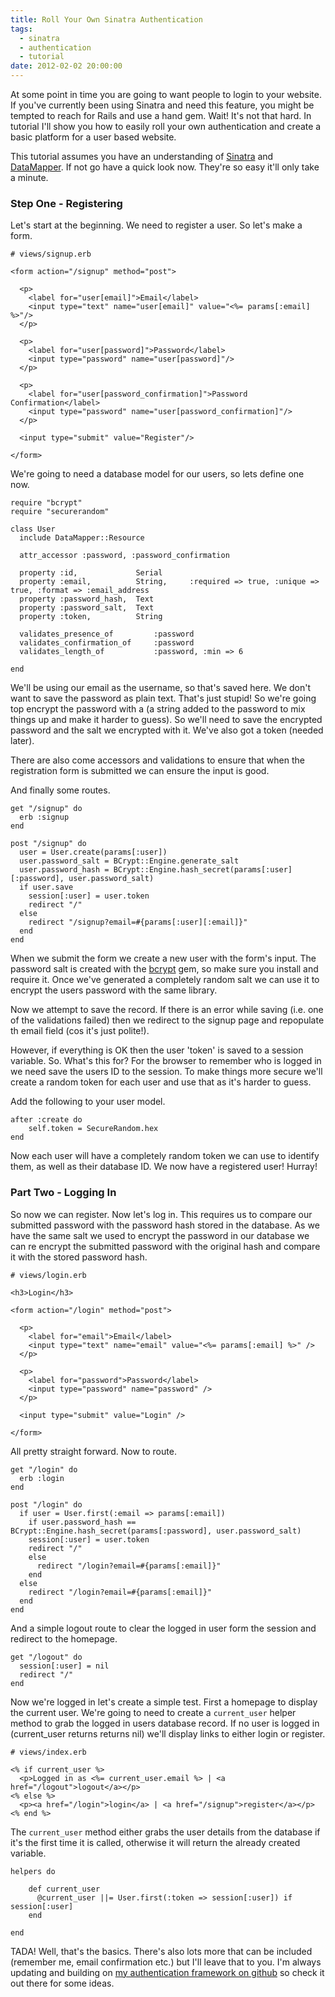 ```yaml
---
title: Roll Your Own Sinatra Authentication
tags:
  - sinatra
  - authentication
  - tutorial
date: 2012-02-02 20:00:00
---
```


At some point in time you are going to want people to login to your website. If you've currently been using Sinatra and need this feature, you might be tempted to reach for Rails and use a hand gem. Wait! It's not that hard. In tutorial I'll show you how to easily roll your own authentication and create a basic platform for a user based website.

This tutorial assumes you have an understanding of [Sinatra](http://sinatrarb.com) and [DataMapper](http://datamapper.org). If not go have a quick look now. They're so easy it'll only take a minute.

### Step One - Registering

Let's start at the beginning. We need to register a user. So let's make a form.

    # views/signup.erb

    <form action="/signup" method="post">
      
      <p>
        <label for="user[email]">Email</label>
        <input type="text" name="user[email]" value="<%= params[:email] %>"/>
      </p>
    
      <p>
        <label for="user[password]">Password</label>
        <input type="password" name="user[password]"/>
      </p>
    
      <p>
        <label for="user[password_confirmation]">Password Confirmation</label>
        <input type="password" name="user[password_confirmation]"/>
      </p>
    
      <input type="submit" value="Register"/>
    
    </form>

We're going to need a database model for our users, so lets define one now.

    require "bcrypt"
    require "securerandom"

    class User 
      include DataMapper::Resource
      
      attr_accessor :password, :password_confirmation
    
      property :id,             Serial
      property :email,          String,     :required => true, :unique => true, :format => :email_address
      property :password_hash,  Text  
      property :password_salt,  Text
      property :token,          String
      
      validates_presence_of         :password
      validates_confirmation_of     :password
      validates_length_of           :password, :min => 6
  
    end

We'll be using our email as the username, so that's saved here. We don't want to save the password as plain text. That's just stupid! So we're going top encrypt the password with a (a string added to the password to mix things up and make it harder to guess). So we'll need to save the encrypted password and the salt we encrypted with it. We've also got a token (needed later). 

There are also come accessors and validations to ensure that when the registration form is submitted we can ensure the input is good.

And finally some routes.

    get "/signup" do
      erb :signup
    end
    
    post "/signup" do
      user = User.create(params[:user])
      user.password_salt = BCrypt::Engine.generate_salt
      user.password_hash = BCrypt::Engine.hash_secret(params[:user][:password], user.password_salt)
      if user.save
        session[:user] = user.token
        redirect "/" 
      else
        redirect "/signup?email=#{params[:user][:email]}"
      end
    end

When we submit the form we create a new user with the form's input. The password salt is created with the [bcrypt](https://github.com/codahale/bcrypt-ruby) gem, so make sure you install and require it. Once we've generated a completely random salt we can use it to encrypt the users password with the same library.

Now we attempt to save the record. If there is an error while saving (i.e. one of the validations failed) then we redirect to the signup page and repopulate th email field (cos it's just polite!).

However, if everything is OK then the user 'token' is saved to a session variable. So. What's this for? For the browser to remember who is logged in we need save the users ID to the session. To make things more secure we'll create a random token for each user and use that as it's harder to guess.

Add the following to your user model.

    after :create do
        self.token = SecureRandom.hex
    end

Now each user will have a completely random token we can use to identify them, as well as their database ID. We now have a registered user! Hurray!

### Part Two - Logging In

So now we can register. Now let's log in. This requires us to compare our submitted password with the password hash stored in the database. As we have the same salt we used to encrypt the password in our database we can re encrypt the submitted password with the original hash and compare it with the stored password hash.

    # views/login.erb
    
    <h3>Login</h3>
    
    <form action="/login" method="post">
      
      <p>
        <label for="email">Email</label>
        <input type="text" name="email" value="<%= params[:email] %>" />
      </p>
    
      <p>
        <label for="password">Password</label>
        <input type="password" name="password" />
      </p>
    
      <input type="submit" value="Login" />
    
    </form>

All pretty straight forward. Now to route.

    get "/login" do
      erb :login
    end
    
    post "/login" do
      if user = User.first(:email => params[:email])
        if user.password_hash == BCrypt::Engine.hash_secret(params[:password], user.password_salt)
        session[:user] = user.token 
        redirect "/"
        else
          redirect "/login?email=#{params[:email]}"
        end
      else
        redirect "/login?email=#{params[:email]}"
      end
    end

And a simple logout route to clear the logged in user form the session and redirect to the homepage.

    get "/logout" do
      session[:user] = nil
      redirect "/"
    end

Now we're logged in let's create a simple test. First a homepage to display the current user. We're going to need to create a `current_user` helper method to grab the logged in users database record. If no user is logged in (current_user returns returns nil) we'll display links to either login or register.

    # views/index.erb

    <% if current_user %>
      <p>Logged in as <%= current_user.email %> | <a href="/logout">logout</a></p>
    <% else %>
      <p><a href="/login">login</a> | <a href="/signup">register</a></p>
    <% end %>

The `current_user` method either grabs the user details from the database if it's the first time it is called, otherwise it will return the already created variable.

    helpers do    
       
        def current_user
          @current_user ||= User.first(:token => session[:user]) if session[:user]
        end
  
    end

TADA! Well, that's the basics. There's also lots more that can be included (remember me, email confirmation etc.) but I'll leave that to you. I'm always updating and building on [my authentication framework on github](https://github.com/codebiff/sinatra-authentication) so check it out there for some ideas.
